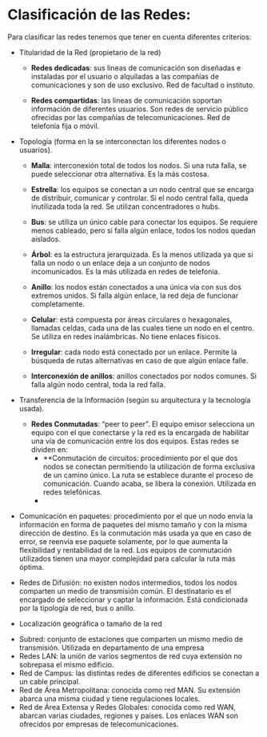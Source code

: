 # Clasificación de las Redes:

Para clasificar las redes tenemos que tener en cuenta diferentes criterios:

- Titularidad de la Red (propietario de la red)
   - **Redes dedicadas**: sus lineas de comunicación son diseñadas e instaladas por el usuario o alquiladas a las compañías de comunicaciones y son de uso exclusivo. Red de facultad o instituto.
     
   - **Redes compartidas**: las lineas de comunicación soportan información de diferentes usuarios. Son redes de servicio público ofrecidas por las compañías de telecomunicaciones. Red de telefonía fija o móvil.
     
- Topología (forma en la se interconectan los diferentes nodos o usuarios).
  
   - **Malla**: interconexión total de todos los nodos. Si una ruta falla, se puede seleccionar otra alternativa. Es la más costosa.
     
   - **Estrella**: los equipos se conectan a un nodo central que se encarga de distribuir, comunicar y controlar. Si el nodo central falla, queda inutilizada toda la red. Se utilizan concentradores o hubs.
     
   - **Bus**: se utiliza un único cable para conectar los equipos. Se requiere menos cableado, pero si falla algún enlace, todos los nodos quedan aislados.
    
   - **Árbol**: es la estructura jerarquizada. Es la menos utilizada ya que si falla un nodo o un enlace deja a un conjunto de nodos incomunicados. Es la más utilizada en redes de telefonía.
     
   - **Anillo**: los nodos están conectados a una única vía con sus dos extremos unidos. Si falla algún enlace, la red deja de funcionar completamente.
     
   - **Celular**: está compuesta por áreas circulares o hexagonales, llamadas celdas, cada una de las cuales tiene un nodo en el centro. Se utiliza en redes inalámbricas. No tiene enlaces físicos.
     
   - **Irregular**: cada nodo está conectado por un enlace. Permite la búsqueda de rutas alternativas en caso de que algún enlace falle.
     
   - **Interconexión de anillos**: anillos conectados por nodos comunes. Si falla algún nodo central, toda la red falla.
     
- Transferencia de la Información (según su arquitectura y la tecnología usada).
  
   - **Redes Conmutadas**: “peer to peer”. El equipo emisor selecciona un equipo con el que conectarse y la red es la encargada de habilitar una vía de comunicación entre los dos equipos. Estas redes se dividen en:
        - **Conmutación de circuitos: procedimiento por el que dos nodos se conectan permitiendo la utilización de forma exclusiva de un camino único. La ruta se establece durante el proceso de comunicación. Cuando acaba, se libera la conexión. Utilizada en redes telefónicas.
        - 
+ Comunicación en paquetes: procedimiento por el que un nodo envía la información en forma de
paquetes del mismo tamaño y con la misma dirección de destino. Es la conmutación más usada ya que en caso de
error, se reenvía ese paquete solamente, por lo que aumenta la flexibilidad y rentabilidad de la red. Los equipos de
conmutación utilizados tienen una mayor complejidad para calcular la ruta más óptima.
* Redes de Difusión: no existen nodos intermedios, todos los nodos comparten un medio de transmisión común.
El destinatario es el encargado de seleccionar y captar la información. Está condicionada por la tipología de red,
bus o anillo.
- Localización geográfica o tamaño de la red
* Subred: conjunto de estaciones que comparten un mismo medio de transmisión. Utilizada en departamento de
una empresa
* Redes LAN: la unión de varios segmentos de red cuya extensión no sobrepasa el mismo edificio.
* Red de Campus: las distintas redes de diferentes edificios se conectan a un cable principal.
* Red de Área Metropolitana: conocida como red MAN. Su extensión abarca una misma ciudad y tiene
regulaciones locales.
* Red de Área Extensa y Redes Globales: conocida como red WAN, abarcan varias ciudades, regiones y países.
Los enlaces WAN son ofrecidos por empresas de telecomunicaciones.
